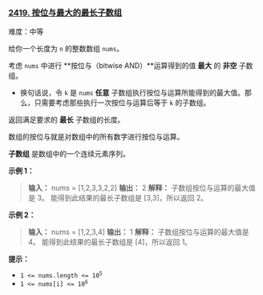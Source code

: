 ### [2419\. 按位与最大的最长子数组](https://leetcode.cn/problems/longest-subarray-with-maximum-bitwise-and/)

难度：中等

给你一个长度为 `n` 的整数数组 `nums`。

考虑 `nums` 中进行 **按位与（bitwise AND）**运算得到的值 **最大** 的 **非空** 子数组。

- 换句话说，令 `k` 是 `nums` **任意** 子数组执行按位与运算所能得到的最大值。那么，只需要考虑那些执行一次按位与运算后等于 `k` 的子数组。

返回满足要求的 **最长** 子数组的长度。

数组的按位与就是对数组中的所有数字进行按位与运算。

**子数组** 是数组中的一个连续元素序列。

**示例 1：**

> **输入：** nums = [1,2,3,3,2,2]
> **输出：** 2
> **解释：**
> 子数组按位与运算的最大值是 3。
> 能得到此结果的最长子数组是 [3,3]，所以返回 2。

**示例 2：**

> **输入：** nums = [1,2,3,4]
> **输出：** 1
> **解释：**
> 子数组按位与运算的最大值是 4。
> 能得到此结果的最长子数组是 [4]，所以返回 1。

**提示：**

- <code>1 <= nums.length <= 10<sup>5</sup></code>
- <code>1 <= nums[i] <= 10<sup>6</sup></code>
